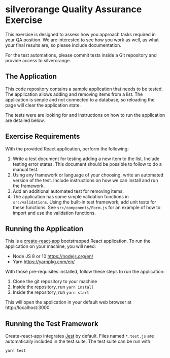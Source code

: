 # silverorange Quality Assurance Exercise

This exercise is designed to assess how you approach tasks required in your QA
position. We are interested to see how you work as well, as what your final
results are, so please include documentation.

For the test automations, please commit tests inside a Git repository and
provide access to silverorange.

## The Application

This code repository contains a sample application that needs to be tested. The
application allows adding and removing items from a list. The application is
simple and not connected to a database, so reloading the page will clear the
application state.

The tests were are looking for and instructions on how to run the application
are detailed below.

## Exercise Requirements

With the provided React application, perform the following:

1. Write a test document for testing adding a new item to the list. Include
   testing error states. This document should be possible to follow to do a
   manual test.
2. Using any framework or language of your choosing, write an automated version
   of the test. Include instructions on how we can install and run the
   framework.
3. Add an additional automated test for removing items.
4. The application has some simple validation functions in `src/validations`.
   Using the built-in test framework, add unit tests for these functions. See
   `src/components/Form.js` for an example of how to import and use the
   validation functions.

## Running the Application

This is a [create-react-app](https://facebook.github.io/create-react-app/)
bootstrapped React application. To run the application on your machine,
you will need:

- Node JS 8 or 10 https://nodejs.org/en/
- Yarn https://yarnpkg.com/en/

With those pre-requisites installed, follow these steps to run the application:

1.  Clone the git repository to your machine
2.  Inside the repository, run `yarn install`
3.  Inside the repository, run `yarn start`

This will open the application in your default web browser at
http://localhost:3000.

## Running the Test Framework

Create-react-app integrates [Jest](https://jestjs.io/) by default. Files
named `*.test.js` are automatically included in the test suite. The test suite
can be run with:

```sh
yarn test
```
